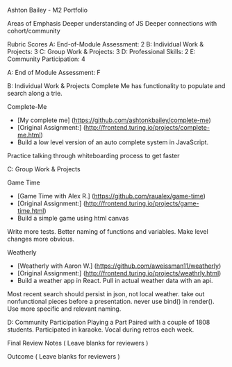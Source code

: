 Ashton Bailey - M2 Portfolio

Areas of Emphasis
Deeper understanding of JS
Deeper connections with cohort/community

Rubric Scores
A: End-of-Module Assessment: 2
B: Individual Work & Projects: 3
C: Group Work & Projects: 3
D: Professional Skills: 2
E: Community Participation: 4

A: End of Module Assessment: F

B: Individual Work & Projects
Complete Me has functionality to populate and search along a trie.

Complete-Me
- [My complete me] (https://github.com/ashtonkbailey/complete-me)
- [Original Assignment:] (http://frontend.turing.io/projects/complete-me.html)
- Build a low level version of an auto complete system in JavaScript.

Practice talking through whiteboarding process to get faster

C: Group Work & Projects

Game Time
- [Game Time with Alex R.] (https://github.com/raualex/game-time)
- [Original Assignment:] (http://frontend.turing.io/projects/game-time.html)
- Build a simple game using html canvas

Write more tests. Better naming of functions and variables. Make level changes more obvious.


Weatherly
- [Weatherly with Aaron W.] (https://github.com/aweissman11/weatherly)
- [Original Assignment:] (http://frontend.turing.io/projects/weathrly.html)
- Build a weather app in React. Pull in actual weather data with an api.

Most recent search should persist in json, not local weather. take out nonfunctional pieces before a presentation. never use bind() in render(). Use more specific and relevant naming.


D: Community Participation
Playing a Part
Paired with a couple of 1808 students. Participated in karaoke. Vocal during retros each week.

Final Review
Notes
( Leave blanks for reviewers )

Outcome
( Leave blanks for reviewers )
